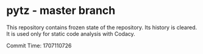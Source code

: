 # pytz - master branch

This repository contains frozen state of the repository.
Its history is cleared. It is used only for static code
analysis with Codacy.

Commit Time: 1707110726